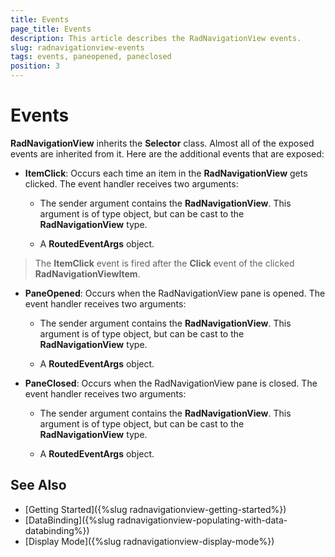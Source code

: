 ```yaml
---
title: Events
page_title: Events
description: This article describes the RadNavigationView events.
slug: radnavigationview-events
tags: events, paneopened, paneclosed
position: 3
---
```


# Events

__RadNavigationView__ inherits the __Selector__ class. Almost all of the exposed events are inherited from it. Here are the additional events that are exposed:            

* __ItemClick__: Occurs each time an item in the __RadNavigationView__ gets clicked. The event handler receives two arguments:

	* The sender argument contains the __RadNavigationView__. This argument is of type object, but can be cast to the __RadNavigationView__ type.              

	* A __RoutedEventArgs__ object.                      

>The __ItemClick__ event is fired after the __Click__ event of the clicked __RadNavigationViewItem__.     

* __PaneOpened__: Occurs when the RadNavigationView pane is opened.  The event handler receives two arguments:  

    * The sender argument contains the __RadNavigationView__. This argument is of type object, but can be cast to the __RadNavigationView__ type.              

	* A __RoutedEventArgs__ object. 

* __PaneClosed__: Occurs when the RadNavigationView pane is closed.  The event handler receives two arguments:  
  
    * The sender argument contains the __RadNavigationView__. This argument is of type object, but can be cast to the __RadNavigationView__ type.              

	* A __RoutedEventArgs__ object. 

## See Also 

* [Getting Started]({%slug radnavigationview-getting-started%})
* [DataBinding]({%slug radnavigationview-populating-with-data-databinding%})
* [Display Mode]({%slug radnavigationview-display-mode%})